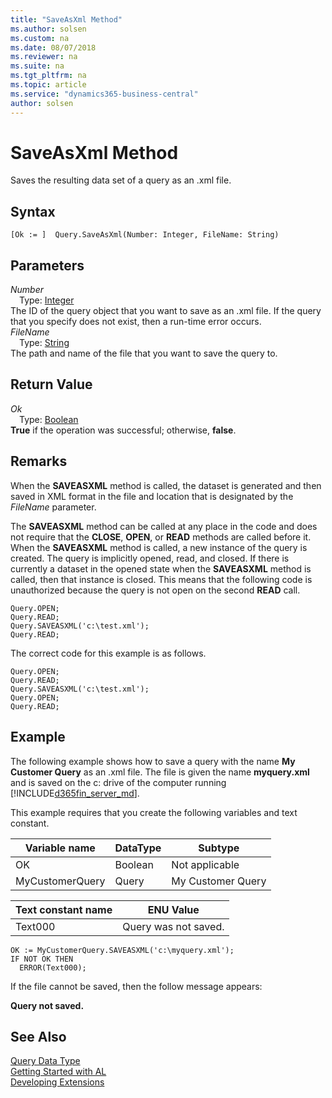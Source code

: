 ```yaml
---
title: "SaveAsXml Method"
ms.author: solsen
ms.custom: na
ms.date: 08/07/2018
ms.reviewer: na
ms.suite: na
ms.tgt_pltfrm: na
ms.topic: article
ms.service: "dynamics365-business-central"
author: solsen
---
```

[//]: # (START>DO_NOT_EDIT)
[//]: # (IMPORTANT:Do not edit any of the content between here and the END>DO_NOT_EDIT.)
[//]: # (Any modifications should be made in the .resx files in the ModernDev repo.)
# SaveAsXml Method
Saves the resulting data set of a query as an .xml file.

## Syntax
```
[Ok := ]  Query.SaveAsXml(Number: Integer, FileName: String)
```
## Parameters
*Number*  
&emsp;Type: [Integer](integer-data-type.md)  
The ID of the query object that you want to save as an .xml file. If the query that you specify does not exist, then a run-time error occurs.  
*FileName*  
&emsp;Type: [String](string-data-type.md)  
The path and name of the file that you want to save the query to.  


## Return Value
*Ok*  
&emsp;Type: [Boolean](boolean-data-type.md)  
**True** if the operation was successful; otherwise, **false**.  
  


[//]: # (IMPORTANT: END>DO_NOT_EDIT)

## Remarks  
 When the **SAVEASXML** method is called, the dataset is generated and then saved in XML format in the file and location that is designated by the *FileName* parameter.  

 The **SAVEASXML** method can be called at any place in the code and does not require that the **CLOSE**, **OPEN**, or **READ** methods are called before it. When the **SAVEASXML** method is called, a new instance of the query is created. The query is implicitly opened, read, and closed. If there is currently a dataset in the opened state when the **SAVEASXML** method is called, then that instance is closed. This means that the following code is unauthorized because the query is not open on the second **READ** call.  

```  
Query.OPEN;  
Query.READ;  
Query.SAVEASXML('c:\test.xml');  
Query.READ;   
```  

 The correct code for this example is as follows.  

```  
Query.OPEN;  
Query.READ;  
Query.SAVEASXML('c:\test.xml');  
Query.OPEN;  
Query.READ;   
```  

## Example  
 The following example shows how to save a query with the name **My Customer Query** as an .xml file. The file is given the name **myquery.xml** and is saved on the c: drive of the computer running [!INCLUDE[d365fin_server_md](../includes/d365fin_server_md.md)].  

 This example requires that you create the following variables and text constant.  

|Variable name|DataType|Subtype|  
|-------------------|--------------|-------------|  
|OK|Boolean|Not applicable|  
|MyCustomerQuery|Query|My Customer Query|  

|Text constant name|ENU Value|  
|------------------------|---------------|  
|Text000|Query was not saved.|  

```  
OK := MyCustomerQuery.SAVEASXML('c:\myquery.xml');  
IF NOT OK THEN  
  ERROR(Text000);  
```  

 If the file cannot be saved, then the follow message appears:  

 **Query not saved.**

## See Also
[Query Data Type](query-data-type.md)  
[Getting Started with AL](../devenv-get-started.md)  
[Developing Extensions](../devenv-dev-overview.md)